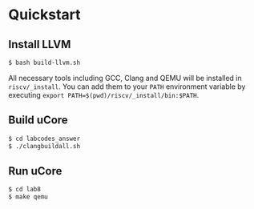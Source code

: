 # Quickstart

## Install LLVM

```bash
$ bash build-llvm.sh
```

All necessary tools including GCC, Clang and QEMU will be installed in `riscv/_install`.
You can add them to your `PATH` environment variable by executing `export PATH=$(pwd)/riscv/_install/bin:$PATH`.

## Build uCore

```bash
$ cd labcodes_answer
$ ./clangbuildall.sh
```
## Run uCore

```bash
$ cd lab8
$ make qemu
```
